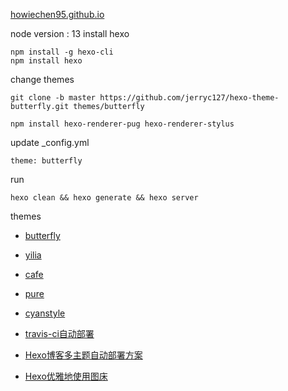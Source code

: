 [howiechen95.github.io](http://howiechen95.github.io)

node version : 13
install hexo
```
npm install -g hexo-cli
npm install hexo
```

change themes
```
git clone -b master https://github.com/jerryc127/hexo-theme-butterfly.git themes/butterfly

npm install hexo-renderer-pug hexo-renderer-stylus
```

update  _config.yml
```
theme: butterfly
```

run
```
hexo clean && hexo generate && hexo server
```

themes
* [butterfly](https://github.com/jerryc127/hexo-theme-butterfly.git)
* [yilia](https://github.com/litten/hexo-theme-yilia)
* [cafe](https://github.com/giscafer/hexo-theme-cafe)
* [pure](https://github.com/cofess/hexo-theme-pure)
* [cyanstyle](https://github.com/wizardforcel/hexo-theme-cyanstyle)


* [travis-ci自动部署](https://lanlan2017.github.io/blog/13f63c39/)
* [Hexo博客多主题自动部署方案](https://www.jianshu.com/p/f8ffcd755e7a)
* [Hexo优雅地使用图床](https://blog.dgut.top/2020/07/10/hexo-pic/)